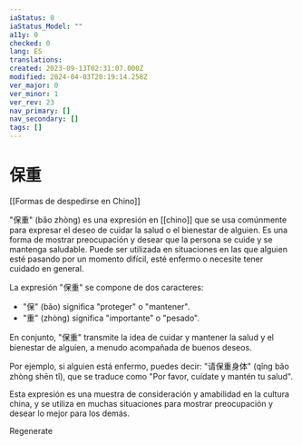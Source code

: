 ```yaml
---
iaStatus: 0
iaStatus_Model: ""
a11y: 0
checked: 0
lang: ES
translations: 
created: 2023-09-13T02:31:07.000Z
modified: 2024-04-03T20:19:14.258Z
ver_major: 0
ver_minor: 1
ver_rev: 23
nav_primary: []
nav_secondary: []
tags: []
---
```

# 保重

[[Formas de despedirse en Chino]]

"保重" (bǎo zhòng) es una expresión en [[chino]] que se usa comúnmente para expresar el deseo de cuidar la salud o el bienestar de alguien. Es una forma de mostrar preocupación y desear que la persona se cuide y se mantenga saludable. Puede ser utilizada en situaciones en las que alguien esté pasando por un momento difícil, esté enfermo o necesite tener cuidado en general.

La expresión "保重" se compone de dos caracteres:

- "保" (bǎo) significa "proteger" o "mantener".
- "重" (zhòng) significa "importante" o "pesado".

En conjunto, "保重" transmite la idea de cuidar y mantener la salud y el bienestar de alguien, a menudo acompañada de buenos deseos.

Por ejemplo, si alguien está enfermo, puedes decir: "请保重身体" (qǐng bǎo zhòng shēn tǐ), que se traduce como "Por favor, cuídate y mantén tu salud".

Esta expresión es una muestra de consideración y amabilidad en la cultura china, y se utiliza en muchas situaciones para mostrar preocupación y desear lo mejor para los demás.

Regenerate